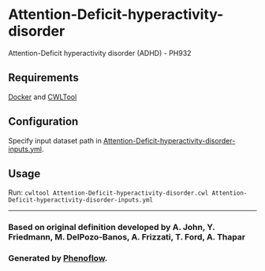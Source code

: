 # Attention-Deficit-hyperactivity-disorder

Attention-Deficit hyperactivity disorder (ADHD) - PH932

## Requirements

[Docker](https://docs.docker.com/install/) and [CWLTool](https://github.com/common-workflow-language/cwltool#install)

## Configuration

Specify input dataset path in [Attention-Deficit-hyperactivity-disorder-inputs.yml](Attention-Deficit-hyperactivity-disorder-inputs.yml).

## Usage

Run: `cwltool Attention-Deficit-hyperactivity-disorder.cwl Attention-Deficit-hyperactivity-disorder-inputs.yml`

***

### Based on original definition developed by A. John, Y. Friedmann, M. DelPozo-Banos, A. Frizzati, T. Ford, A. Thapar
### Generated by [Phenoflow](https://kclhi.org/phenoflow).
